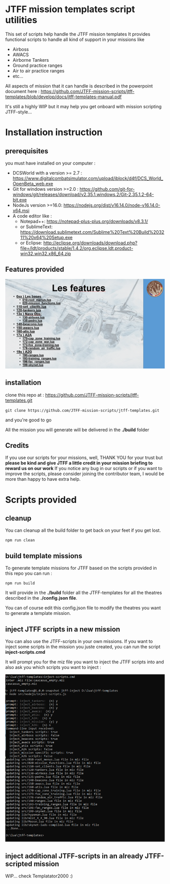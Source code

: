 # JTFF mission templates script utilities

This set of scripts help handle the JTFF mission templates
It provides functional scripts to handle all kind of support in your missions like

* Airboss
* AWACS
* Airborne Tankers
* Ground practice ranges
* Air to air practice ranges
* etc...

All aspects of mission that it can handle is described in the powerpoint document here :
https://github.com/JTFF-mission-scripts/jtff-templates/blob/develop/docs/jtff-templates-manual.pdf

It's still a highly WIP but it may help you get onboard with mission scripting JTFF-style...


# Installation instruction

## prerequisites

you must have installed on your computer :
* DCSWorld with a version >= 2.7 : https://www.digitalcombatsimulator.com/upload/iblock/d4f/DCS_World_OpenBeta_web.exe
* Git for windows version >=2.0 : https://github.com/git-for-windows/git/releases/download/v2.35.1.windows.2/Git-2.35.1.2-64-bit.exe
* NodeJs version >=16.0: https://nodejs.org/dist/v16.14.0/node-v16.14.0-x64.msi
* A code editor like :
  * Notepad++: https://notepad-plus-plus.org/downloads/v8.3.1/
  * or SublimeText: https://download.sublimetext.com/Sublime%20Text%20Build%203211%20x64%20Setup.exe
  * or Eclipse: http://eclipse.org/downloads/download.php?file=/ldt/products/stable/1.4.2/org.eclipse.ldt.product-win32.win32.x86_64.zip

## Features provided

![features.png](assets/features.png)

## installation
clone this repo at :
https://github.com/JTFF-mission-scripts/jtff-templates.git

`git clone https://github.com/JTFF-mission-scripts/jtff-templates.git`

and you're good to go

All the mission you will generate will be delivered in the **./build** folder

## Credits
If you use our scripts for your missions, well, THANK YOU for your trust but **please be kind and give JTFF a little credit in your mission briefing to reward us on our work**
If you notice any bug in our scripts or if you want to improve the scripts, please consider joining the contributor team, I would be more than happy to have extra help.

# Scripts provided

## cleanup
You can cleanup all the build folder to get back on your feet if you get lost.

```
npm run clean
```

## build template missions
To generate template missions for JTFF based on the scripts provided in this repo you can run :
```
npm run build
```
It will provide in the **./build** folder all the JTFF-templates for all the theatres described in the **./config.json file**.

You can of course edit this config.json file to modify the theatres you want to generate a template mission.

## inject JTFF scripts in a new mission
You can also use the JTFF-scripts in your own missions. If you want to inject some scripts in the mission you juste created, you can run the script **inject-scripts.cmd**

It will prompt you for the miz file you want to inject the JTFF scripts into and also ask you which scripts you want to inject :

![inject-scripts](assets/inject-scripts.png)


## inject additional JTFF-scripts in an already JTFF-scripted mission

WIP... check Templatator2000 :)
